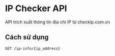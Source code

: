 # IP Checker API

API trích xuất thông tin địa chỉ IP từ checkip.com.vn

## Cách sử dụng

```bash
GET /ip-info/{ip_address}
